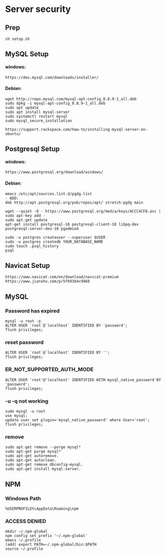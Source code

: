 # Server security

## Prep

```
sh setup.sh
```

## MySQL Setup

#### windows:

```
https://dev.mysql.com/downloads/installer/
```

#### Debian:

```
wget http://repo.mysql.com/mysql-apt-config_0.8.9-1_all.deb
sudo dpkg -i mysql-apt-config_0.8.9-1_all.deb
sudo apt update
sudo apt install mysql-server
sudo systemctl restart mysql
sudo mysql_secure_installation
```

```
https://support.rackspace.com/how-to/installing-mysql-server-on-ubuntu/
```

## Postgresql Setup

#### windows:

```
https://www.postgresql.org/download/windows/
```

#### Debian:

```
emacs /etc/apt/sources.list.d/pgdg.list
- ADD:
deb http://apt.postgresql.org/pub/repos/apt/ stretch-pgdg main

wget --quiet -O - https://www.postgresql.org/media/keys/ACCC4CF8.asc | sudo apt-key add -
sudo apt-get update
apt-get install postgresql-10 postgresql-client-10 libpq-dev postgresql-server-dev-10 pgadmin4

sudo -u postgres createuser --superuser $USER
sudo -u postgres createdb YOUR_DATABASE_NAME
sudo touch .psql_history
psql
```

## Navicat Setup

```
https://www.navicat.com/en/download/navicat-premium
https://www.jianshu.com/p/5f693b4c9468
```

## MySQL

### Password has expired

```
mysql -u root -p
ALTER USER `root`@`localhost` IDENTIFIED BY 'password';
flush privileges;
```

### reset password

```
ALTER USER `root`@`localhost` IDENTIFIED BY '';
flush privileges;
```

### ER_NOT_SUPPORTED_AUTH_MODE

```
ALTER USER 'root'@'localhost' IDENTIFIED WITH mysql_native_password BY 'password';
flush privileges;
```

### -u -q not working

```
sudo mysql -u root
use mysql;
update user set plugin='mysql_native_password' where User='root';
flush privileges;
```

### remove

```
sudo apt-get remove --purge mysql*
sudo apt-get purge mysql*
sudo apt-get autoremove.
sudo apt-get autoclean.
sudo apt-get remove dbconfig-mysql.
sudo apt-get install mysql-server.
```

## NPM

### Windows Path

```
%USERPROFILE%\AppData\Roaming\npm
```

### ACCESS DENIED 

```
mkdir ~/.npm-global
npm config set prefix '~/.npm-global'
emacs ~/.profile
(add) export PATH=~/.npm-global/bin:$PATH
source ~/.profile
```
